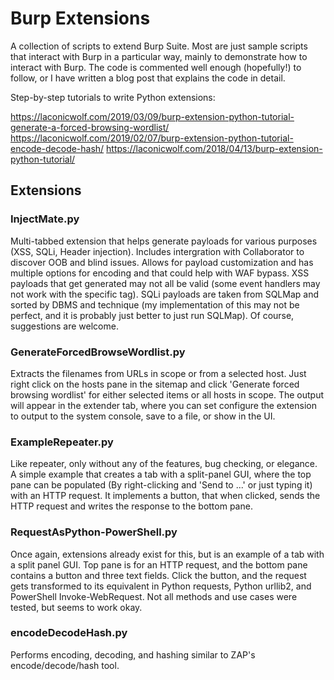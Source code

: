 # Burp Extensions
A collection of scripts to extend Burp Suite. Most are just sample scripts that interact with Burp in a particular way, mainly to demonstrate how to interact with Burp. The code is commented well enough (hopefully!) to follow, or I have written a blog post that explains the code in detail.

Step-by-step tutorials to write Python extensions:

https://laconicwolf.com/2019/03/09/burp-extension-python-tutorial-generate-a-forced-browsing-wordlist/
https://laconicwolf.com/2019/02/07/burp-extension-python-tutorial-encode-decode-hash/
https://laconicwolf.com/2018/04/13/burp-extension-python-tutorial/

## Extensions

### InjectMate.py
Multi-tabbed extension that helps generate payloads for various purposes (XSS, SQLi, Header injection). Includes intergration with Collaborator to discover OOB and blind issues. Allows for payload customization and has multiple options for encoding and that could help with WAF bypass. XSS payloads that get generated may not all be valid (some event handlers may not work with the specific tag). SQLi payloads are taken from SQLMap and sorted by DBMS and technique (my implementation of this may not be perfect, and it is probably just better to just run SQLMap). Of course, suggestions are welcome. 

### GenerateForcedBrowseWordlist.py
Extracts the filenames from URLs in scope or from a selected host. Just right click on the hosts pane in the sitemap and click 'Generate forced browsing wordlist' for either selected items or all hosts in scope. The output will appear in the extender tab, where you can set configure the extension to output to the system console, save to a file, or show in the UI.

### ExampleRepeater.py
Like repeater, only without any of the features, bug checking, or elegance. A simple example that creates a tab with a split-panel GUI, where the top pane can be populated (By right-clicking and 'Send to ...' or just typing it) with an HTTP request. It implements a button, that when clicked, sends the HTTP request and writes the response to the bottom pane.

### RequestAsPython-PowerShell.py
Once again, extensions already exist for this, but is an example of a tab with a split panel GUI. Top pane is for an HTTP request, and the bottom pane contains a button and three text fields. Click the button, and the request gets transformed to its equivalent in Python requests, Python urllib2, and PowerShell Invoke-WebRequest. Not all methods and use cases were tested, but seems to work okay.

### encodeDecodeHash.py
Performs encoding, decoding, and hashing similar to ZAP's encode/decode/hash tool. 
